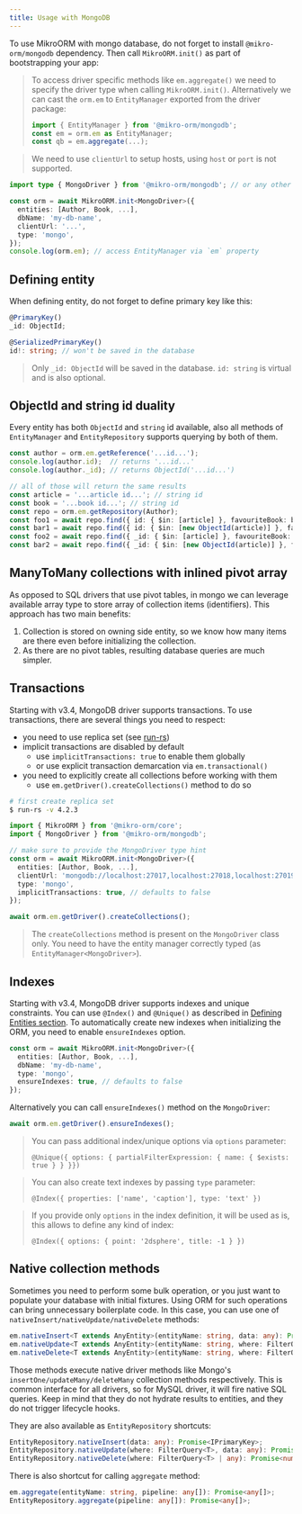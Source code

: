 ```yaml
---
title: Usage with MongoDB
---
```


To use MikroORM with mongo database, do not forget to install `@mikro-orm/mongodb`
dependency. Then call `MikroORM.init()` as part of bootstrapping your app:

> To access driver specific methods like `em.aggregate()` we need to specify
> the driver type when calling `MikroORM.init()`. Alternatively we can cast the
> `orm.em` to `EntityManager` exported from the driver package:
>
> ```ts
> import { EntityManager } from '@mikro-orm/mongodb';
> const em = orm.em as EntityManager;
> const qb = em.aggregate(...);
> ```

> We need to use `clientUrl` to setup hosts, using `host` or `port` is not supported.

```typescript
import type { MongoDriver } from '@mikro-orm/mongodb'; // or any other SQL driver package

const orm = await MikroORM.init<MongoDriver>({
  entities: [Author, Book, ...],
  dbName: 'my-db-name',
  clientUrl: '...',
  type: 'mongo',
});
console.log(orm.em); // access EntityManager via `em` property
```

## Defining entity

When defining entity, do not forget to define primary key like this:

```typescript
@PrimaryKey()
_id: ObjectId;

@SerializedPrimaryKey()
id!: string; // won't be saved in the database
```

> Only `_id: ObjectId` will be saved in the database. `id: string` is virtual and is 
> also optional. 

## ObjectId and string id duality

Every entity has both `ObjectId` and `string` id available, also all methods of `EntityManager` 
and `EntityRepository` supports querying by both of them. 

```typescript
const author = orm.em.getReference('...id...');
console.log(author.id);  // returns '...id...'
console.log(author._id); // returns ObjectId('...id...')

// all of those will return the same results
const article = '...article id...'; // string id
const book = '...book id...'; // string id
const repo = orm.em.getRepository(Author);
const foo1 = await repo.find({ id: { $in: [article] }, favouriteBook: book });
const bar1 = await repo.find({ id: { $in: [new ObjectId(article)] }, favouriteBook: new ObjectId(book) });
const foo2 = await repo.find({ _id: { $in: [article] }, favouriteBook: book });
const bar2 = await repo.find({ _id: { $in: [new ObjectId(article)] }, favouriteBook: new ObjectId(book) });
```

## ManyToMany collections with inlined pivot array

As opposed to SQL drivers that use pivot tables, in mongo we can leverage available array type
to store array of collection items (identifiers). This approach has two main benefits:

1. Collection is stored on owning side entity, so we know how many items are there even before
initializing the collection.
2. As there are no pivot tables, resulting database queries are much simpler.

## Transactions

Starting with v3.4, MongoDB driver supports transactions. To use transactions, there
are several things you need to respect:

- you need to use replica set (see [run-rs](https://github.com/vkarpov15/run-rs))
- implicit transactions are disabled by default
    - use `implicitTransactions: true` to enable them globally
    - or use explicit transaction demarcation via `em.transactional()`
- you need to explicitly create all collections before working with them
    - use `em.getDriver().createCollections()` method to do so

```sh
# first create replica set
$ run-rs -v 4.2.3
```

```typescript
import { MikroORM } from '@mikro-orm/core';
import { MongoDriver } from '@mikro-orm/mongodb';

// make sure to provide the MongoDriver type hint
const orm = await MikroORM.init<MongoDriver>({
  entities: [Author, Book, ...],
  clientUrl: 'mongodb://localhost:27017,localhost:27018,localhost:27019/my-db-name?replicaSet=rs0',
  type: 'mongo',
  implicitTransactions: true, // defaults to false
});

await orm.em.getDriver().createCollections();
```

> The `createCollections` method is present on the `MongoDriver` class only. You need 
> to have the entity manager correctly typed (as `EntityManager<MongoDriver>`).

## Indexes

Starting with v3.4, MongoDB driver supports indexes and unique constraints. You can 
use `@Index()` and `@Unique()` as described in [Defining Entities section](defining-entities.md#indexes).
To automatically create new indexes when initializing the ORM, you need to enable
`ensureIndexes` option. 

```typescript
const orm = await MikroORM.init<MongoDriver>({
  entities: [Author, Book, ...],
  dbName: 'my-db-name',
  type: 'mongo',
  ensureIndexes: true, // defaults to false
});
``` 

Alternatively you can call `ensureIndexes()` method on the `MongoDriver`:

```typescript
await orm.em.getDriver().ensureIndexes();
```

> You can pass additional index/unique options via `options` parameter:
> 
> `@Unique({ options: { partialFilterExpression: { name: { $exists: true } } }})`

> You can also create text indexes by passing `type` parameter:
> 
> `@Index({ properties: ['name', 'caption'], type: 'text' })`

> If you provide only `options` in the index definition, it will be used as is, 
> this allows to define any kind of index:
>
> `@Index({ options: { point: '2dsphere', title: -1 } })` 

## Native collection methods

Sometimes you need to perform some bulk operation, or you just want to populate your
database with initial fixtures. Using ORM for such operations can bring unnecessary
boilerplate code. In this case, you can use one of `nativeInsert/nativeUpdate/nativeDelete`
methods:

```typescript
em.nativeInsert<T extends AnyEntity>(entityName: string, data: any): Promise<IPrimaryKey>;
em.nativeUpdate<T extends AnyEntity>(entityName: string, where: FilterQuery<T>, data: any): Promise<number>;
em.nativeDelete<T extends AnyEntity>(entityName: string, where: FilterQuery<T> | any): Promise<number>;
```

Those methods execute native driver methods like Mongo's `insertOne/updateMany/deleteMany` collection methods respectively. 
This is common interface for all drivers, so for MySQL driver, it will fire native SQL queries. 
Keep in mind that they do not hydrate results to entities, and they do not trigger lifecycle hooks. 

They are also available as `EntityRepository` shortcuts:

```typescript
EntityRepository.nativeInsert(data: any): Promise<IPrimaryKey>;
EntityRepository.nativeUpdate(where: FilterQuery<T>, data: any): Promise<number>;
EntityRepository.nativeDelete(where: FilterQuery<T> | any): Promise<number>;
```

There is also shortcut for calling `aggregate` method:

```typescript
em.aggregate(entityName: string, pipeline: any[]): Promise<any[]>;
EntityRepository.aggregate(pipeline: any[]): Promise<any[]>;
```
